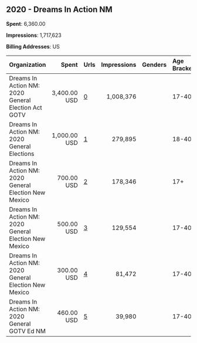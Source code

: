 ## 2020 - Dreams In Action NM 
**Spent**: 6,360.00

**Impressions**: 1,717,623

**Billing Addresses**: US

|Organization|Spent|Urls|Impressions|Genders|Age Brackets|Country Codes|
|:---|---:|:---|---:|:---|:---|:---|
|Dreams In Action NM: 2020 General Election Act GOTV|3,400.00 USD|[0](https://www.snap.com/political-ads/asset/7795c359251fd26b1a262346d336ab6430c9502de0d6b170a24ae811e5b3dee4?mediaType=mp4)|1,008,376||17-40|united states|
|Dreams In Action NM: 2020 General Elections|1,000.00 USD|[1](https://www.snap.com/political-ads/asset/0d64eed00181becfe5f538f55a0611a1c2dbc087c9e9755eaea485d95db2c539?mediaType=mp4)|279,895||18-40|united states|
|Dreams In Action NM: 2020 General Election New Mexico|700.00 USD|[2](https://www.snap.com/political-ads/asset/a2eb51d640fea37b75c0ea2ba697792238d820af0e3488d8a40b319700f1bcbc?mediaType=mp4)|178,346||17+|united states|
|Dreams In Action NM: 2020 General Election New Mexico|500.00 USD|[3](https://www.snap.com/political-ads/asset/7fc75b288b976df1c9a8520392726d7610dd6d6636a9b029bc72b5060a67c225?mediaType=mp4)|129,554||17-40|united states|
|Dreams In Action NM: 2020 General Election New Mexico|300.00 USD|[4](https://www.snap.com/political-ads/asset/4e144a03c68ace641a59c41df03ad639f71b283ee91ce2e204657ea453afb71a?mediaType=mp4)|81,472||17-40|united states|
|Dreams In Action NM: 2020 General GOTV Ed NM|460.00 USD|[5](https://www.snap.com/political-ads/asset/28407e4b972f3f6077bde54dba0aef17cef62806e2c461ffc782d881d0e8ec35?mediaType=mp4)|39,980||17-40|united states|
